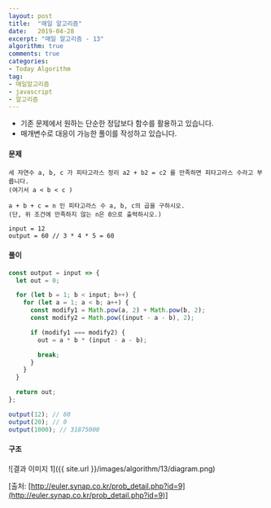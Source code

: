 ```yaml
---
layout: post
title:  "매일 알고리즘"
date:   2019-04-28
excerpt: "매일 알고리즘 - 13"
algorithm: true
comments: true
categories:
- Today Algorithm
tag:
- 매일알고리즘
- javascript
- 알고리즘
---
```


* 기존 문제에서 원하는 단순한 정답보다 함수를 활용하고 있습니다.
* 매개변수로 대응이 가능한 풀이를 작성하고 있습니다.

#### 문제
```
세 자연수 a, b, c 가 피타고라스 정리 a2 + b2 = c2 를 만족하면 피타고라스 수라고 부릅니다.
(여기서 a < b < c )

a + b + c = n 인 피타고라스 수 a, b, c의 곱을 구하시오.
(단, 위 조건에 만족하지 않는 n은 0으로 출력하시오.)

input = 12
output = 60 // 3 * 4 * 5 = 60
```

#### 풀이
```javascript
const output = input => {
  let out = 0;

  for (let b = 1; b < input; b++) {
    for (let a = 1; a < b; a++) {
      const modify1 = Math.pow(a, 2) + Math.pow(b, 2);
      const modify2 = Math.pow((input - a - b), 2);

      if (modify1 === modify2) {
        out = a * b * (input - a - b);

        break;
      }
    }
  }

  return out;
};

output(12); // 60
output(20); // 0
output(1000); // 31875000
```

#### 구조
![결과 이미지 1]({{ site.url }}/images/algorithm/13/diagram.png)

[출처: [http://euler.synap.co.kr/prob_detail.php?id=9](http://euler.synap.co.kr/prob_detail.php?id=9)]
